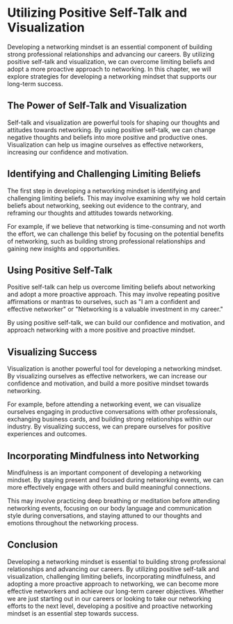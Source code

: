 Utilizing Positive Self-Talk and Visualization
==========================================================================================

Developing a networking mindset is an essential component of building strong professional relationships and advancing our careers. By utilizing positive self-talk and visualization, we can overcome limiting beliefs and adopt a more proactive approach to networking. In this chapter, we will explore strategies for developing a networking mindset that supports our long-term success.

The Power of Self-Talk and Visualization
----------------------------------------

Self-talk and visualization are powerful tools for shaping our thoughts and attitudes towards networking. By using positive self-talk, we can change negative thoughts and beliefs into more positive and productive ones. Visualization can help us imagine ourselves as effective networkers, increasing our confidence and motivation.

Identifying and Challenging Limiting Beliefs
--------------------------------------------

The first step in developing a networking mindset is identifying and challenging limiting beliefs. This may involve examining why we hold certain beliefs about networking, seeking out evidence to the contrary, and reframing our thoughts and attitudes towards networking.

For example, if we believe that networking is time-consuming and not worth the effort, we can challenge this belief by focusing on the potential benefits of networking, such as building strong professional relationships and gaining new insights and opportunities.

Using Positive Self-Talk
------------------------

Positive self-talk can help us overcome limiting beliefs about networking and adopt a more proactive approach. This may involve repeating positive affirmations or mantras to ourselves, such as "I am a confident and effective networker" or "Networking is a valuable investment in my career."

By using positive self-talk, we can build our confidence and motivation, and approach networking with a more positive and proactive mindset.

Visualizing Success
-------------------

Visualization is another powerful tool for developing a networking mindset. By visualizing ourselves as effective networkers, we can increase our confidence and motivation, and build a more positive mindset towards networking.

For example, before attending a networking event, we can visualize ourselves engaging in productive conversations with other professionals, exchanging business cards, and building strong relationships within our industry. By visualizing success, we can prepare ourselves for positive experiences and outcomes.

Incorporating Mindfulness into Networking
-----------------------------------------

Mindfulness is an important component of developing a networking mindset. By staying present and focused during networking events, we can more effectively engage with others and build meaningful connections.

This may involve practicing deep breathing or meditation before attending networking events, focusing on our body language and communication style during conversations, and staying attuned to our thoughts and emotions throughout the networking process.

Conclusion
----------

Developing a networking mindset is essential to building strong professional relationships and advancing our careers. By utilizing positive self-talk and visualization, challenging limiting beliefs, incorporating mindfulness, and adopting a more proactive approach to networking, we can become more effective networkers and achieve our long-term career objectives. Whether we are just starting out in our careers or looking to take our networking efforts to the next level, developing a positive and proactive networking mindset is an essential step towards success.
